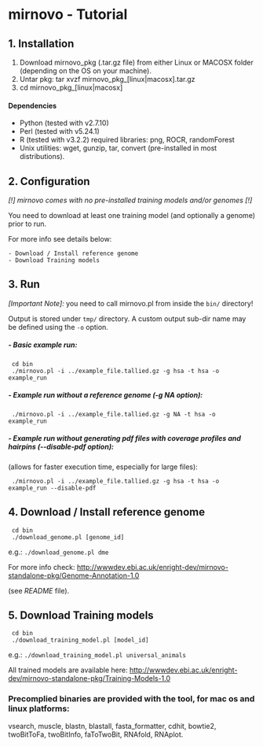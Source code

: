 mirnovo - Tutorial
==================


## 1. Installation
 1. Download mirnovo_pkg (.tar.gz file) from either Linux or MACOSX folder (depending on the OS on your machine). 
 2. Untar pkg: tar xvzf mirnovo_pkg_[linux|macosx].tar.gz
 3. cd mirnovo_pkg_[linux|macosx]

#### Dependencies
- Python (tested with v2.7.10)
- Perl (tested with v5.24.1)
- R (tested with v3.2.2)
	required libraries: png, ROCR, randomForest 
- Unix utilities: wget, gunzip, tar, convert (pre-installed in most distributions).




## 2. Configuration
_[!] mirnovo comes with no pre-installed training models and/or genomes [!]_

You need to download at least one training model (and optionally a genome) prior to run.

For more info see details below:

	- Download / Install reference genome
	- Download Training models 




## 3. Run
_[Important Note]:_
you need to call mirnovo.pl from inside the `bin/` directory!

Output is stored under `tmp/` directory. A custom output sub-dir name may be defined using the `-o` option.

##### - Basic example run:
```
 cd bin 
 ./mirnovo.pl -i ../example_file.tallied.gz -g hsa -t hsa -o example_run 
```


##### - Example run without a reference genome (-g NA option):
```
 ./mirnovo.pl -i ../example_file.tallied.gz -g NA -t hsa -o example_run
```


##### - Example run without generating pdf files with coverage profiles and hairpins (--disable-pdf option):
(allows for faster execution time, especially for large files):
```
 ./mirnovo.pl -i ../example_file.tallied.gz -g hsa -t hsa -o example_run --disable-pdf
``` 





## 4. Download / Install reference genome
```
 cd bin
 ./download_genome.pl [genome_id]
```

e.g.: `./download_genome.pl dme`

For more info check: http://wwwdev.ebi.ac.uk/enright-dev/mirnovo-standalone-pkg/Genome-Annotation-1.0

(see _README_ file).





## 5. Download Training models
```
 cd bin
 ./download_training_model.pl [model_id]
```

e.g.: `./download_training_model.pl universal_animals`

All trained models are available here: 
http://wwwdev.ebi.ac.uk/enright-dev/mirnovo-standalone-pkg/Training-Models-1.0





### Precomplied binaries are provided with the tool, for mac os and linux platforms: 
vsearch, muscle, blastn, blastall, fasta_formatter, cdhit, bowtie2, twoBitToFa, twoBitInfo, faToTwoBit, RNAfold, RNAplot.  
